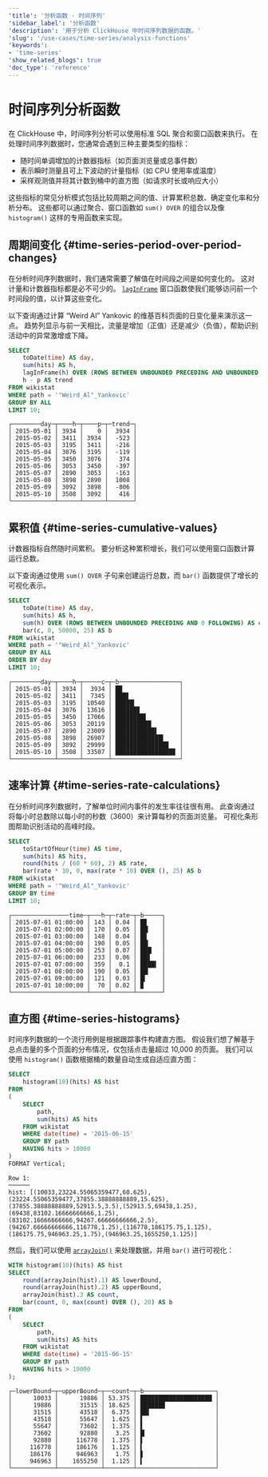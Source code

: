 ```yaml
---
'title': '分析函数 - 时间序列'
'sidebar_label': '分析函数'
'description': '用于分析 ClickHouse 中时间序列数据的函数。'
'slug': '/use-cases/time-series/analysis-functions'
'keywords':
- 'time-series'
'show_related_blogs': true
'doc_type': 'reference'
---
```



# 时间序列分析函数

在 ClickHouse 中，时间序列分析可以使用标准 SQL 聚合和窗口函数来执行。 
在处理时间序列数据时，您通常会遇到三种主要类型的指标：

* 随时间单调增加的计数器指标（如页面浏览量或总事件数）
* 表示瞬时测量且可上下波动的计量指标（如 CPU 使用率或温度）
* 采样观测值并将其计数到桶中的直方图（如请求时长或响应大小）

这些指标的常见分析模式包括比较周期之间的值、计算累积总数、确定变化率和分析分布。 
这些都可以通过聚合、窗口函数如 `sum() OVER` 的组合以及像 `histogram()` 这样的专用函数来实现。

## 周期间变化 {#time-series-period-over-period-changes}

在分析时间序列数据时，我们通常需要了解值在时间段之间是如何变化的。 
这对计量和计数器指标都是必不可少的。 
[`lagInFrame`](/docs/sql-reference/window-functions/lagInFrame) 窗口函数使我们能够访问前一个时间段的值，以计算这些变化。

以下查询通过计算 “Weird Al” Yankovic 的维基百科页面的日变化量来演示这一点。
趋势列显示与前一天相比，流量是增加（正值）还是减少（负值），帮助识别活动中的异常激增或下降。

```sql
SELECT
    toDate(time) AS day,
    sum(hits) AS h,
    lagInFrame(h) OVER (ROWS BETWEEN UNBOUNDED PRECEDING AND UNBOUNDED FOLLOWING) AS p,
    h - p AS trend
FROM wikistat
WHERE path = '"Weird_Al"_Yankovic'
GROUP BY ALL
LIMIT 10;
```

```text
┌────────day─┬────h─┬────p─┬─trend─┐
│ 2015-05-01 │ 3934 │    0 │  3934 │
│ 2015-05-02 │ 3411 │ 3934 │  -523 │
│ 2015-05-03 │ 3195 │ 3411 │  -216 │
│ 2015-05-04 │ 3076 │ 3195 │  -119 │
│ 2015-05-05 │ 3450 │ 3076 │   374 │
│ 2015-05-06 │ 3053 │ 3450 │  -397 │
│ 2015-05-07 │ 2890 │ 3053 │  -163 │
│ 2015-05-08 │ 3898 │ 2890 │  1008 │
│ 2015-05-09 │ 3092 │ 3898 │  -806 │
│ 2015-05-10 │ 3508 │ 3092 │   416 │
└────────────┴──────┴──────┴───────┘
```

## 累积值 {#time-series-cumulative-values}

计数器指标自然随时间累积。 
要分析这种累积增长，我们可以使用窗口函数计算运行总数。

以下查询通过使用 `sum() OVER` 子句来创建运行总数，而 `bar()` 函数提供了增长的可视化表示。

```sql
SELECT
    toDate(time) AS day,
    sum(hits) AS h,
    sum(h) OVER (ROWS BETWEEN UNBOUNDED PRECEDING AND 0 FOLLOWING) AS c,
    bar(c, 0, 50000, 25) AS b
FROM wikistat
WHERE path = '"Weird_Al"_Yankovic'
GROUP BY ALL
ORDER BY day
LIMIT 10;
```

```text
┌────────day─┬────h─┬─────c─┬─b─────────────────┐
│ 2015-05-01 │ 3934 │  3934 │ █▉                │
│ 2015-05-02 │ 3411 │  7345 │ ███▋              │
│ 2015-05-03 │ 3195 │ 10540 │ █████▎            │
│ 2015-05-04 │ 3076 │ 13616 │ ██████▊           │
│ 2015-05-05 │ 3450 │ 17066 │ ████████▌         │
│ 2015-05-06 │ 3053 │ 20119 │ ██████████        │
│ 2015-05-07 │ 2890 │ 23009 │ ███████████▌      │
│ 2015-05-08 │ 3898 │ 26907 │ █████████████▍    │
│ 2015-05-09 │ 3092 │ 29999 │ ██████████████▉   │
│ 2015-05-10 │ 3508 │ 33507 │ ████████████████▊ │
└────────────┴──────┴───────┴───────────────────┘
```

## 速率计算 {#time-series-rate-calculations}

在分析时间序列数据时，了解单位时间内事件的发生率往往很有用。 
此查询通过将每小时总数除以每小时的秒数（3600）来计算每秒的页面浏览量。 
可视化条形图帮助识别活动的高峰时段。

```sql
SELECT
    toStartOfHour(time) AS time,
    sum(hits) AS hits,
    round(hits / (60 * 60), 2) AS rate,
    bar(rate * 10, 0, max(rate * 10) OVER (), 25) AS b
FROM wikistat
WHERE path = '"Weird_Al"_Yankovic'
GROUP BY time
LIMIT 10;
```

```text
┌────────────────time─┬───h─┬─rate─┬─b─────┐
│ 2015-07-01 01:00:00 │ 143 │ 0.04 │ █▊    │
│ 2015-07-01 02:00:00 │ 170 │ 0.05 │ ██▏   │
│ 2015-07-01 03:00:00 │ 148 │ 0.04 │ █▊    │
│ 2015-07-01 04:00:00 │ 190 │ 0.05 │ ██▏   │
│ 2015-07-01 05:00:00 │ 253 │ 0.07 │ ███▏  │
│ 2015-07-01 06:00:00 │ 233 │ 0.06 │ ██▋   │
│ 2015-07-01 07:00:00 │ 359 │  0.1 │ ████▍ │
│ 2015-07-01 08:00:00 │ 190 │ 0.05 │ ██▏   │
│ 2015-07-01 09:00:00 │ 121 │ 0.03 │ █▎    │
│ 2015-07-01 10:00:00 │  70 │ 0.02 │ ▉     │
└─────────────────────┴─────┴──────┴───────┘
```

## 直方图 {#time-series-histograms}

时间序列数据的一个流行用例是根据跟踪事件构建直方图。 
假设我们想了解基于总点击量的多个页面的分布情况，仅包括点击量超过 10,000 的页面。
我们可以使用 `histogram()` 函数根据桶的数量自动生成自适应直方图：

```sql
SELECT
    histogram(10)(hits) AS hist
FROM
(
    SELECT
        path,
        sum(hits) AS hits
    FROM wikistat
    WHERE date(time) = '2015-06-15'
    GROUP BY path
    HAVING hits > 10000
)
FORMAT Vertical;
```

```text
Row 1:
──────
hist: [(10033,23224.55065359477,60.625),(23224.55065359477,37855.38888888889,15.625),(37855.38888888889,52913.5,3.5),(52913.5,69438,1.25),(69438,83102.16666666666,1.25),(83102.16666666666,94267.66666666666,2.5),(94267.66666666666,116778,1.25),(116778,186175.75,1.125),(186175.75,946963.25,1.75),(946963.25,1655250,1.125)]
```

然后，我们可以使用 [`arrayJoin()`](/docs/sql-reference/functions/array-join) 来处理数据，并用 `bar()` 进行可视化：

```sql
WITH histogram(10)(hits) AS hist
SELECT
    round(arrayJoin(hist).1) AS lowerBound,
    round(arrayJoin(hist).2) AS upperBound,
    arrayJoin(hist).3 AS count,
    bar(count, 0, max(count) OVER (), 20) AS b
FROM
(
    SELECT
        path,
        sum(hits) AS hits
    FROM wikistat
    WHERE date(time) = '2015-06-15'
    GROUP BY path
    HAVING hits > 10000
);
```

```text
┌─lowerBound─┬─upperBound─┬──count─┬─b────────────────────┐
│      10033 │      19886 │ 53.375 │ ████████████████████ │
│      19886 │      31515 │ 18.625 │ ██████▉              │
│      31515 │      43518 │  6.375 │ ██▍                  │
│      43518 │      55647 │  1.625 │ ▌                    │
│      55647 │      73602 │  1.375 │ ▌                    │
│      73602 │      92880 │   3.25 │ █▏                   │
│      92880 │     116778 │  1.375 │ ▌                    │
│     116778 │     186176 │  1.125 │ ▍                    │
│     186176 │     946963 │   1.75 │ ▋                    │
│     946963 │    1655250 │  1.125 │ ▍                    │
└────────────┴────────────┴────────┴──────────────────────┘
```
